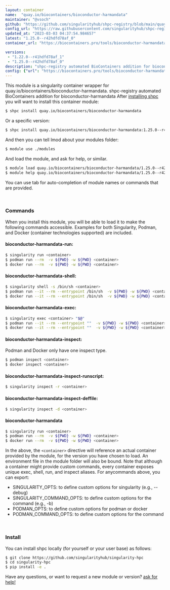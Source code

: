 ```yaml
---
layout: container
name:  "quay.io/biocontainers/bioconductor-harmandata"
maintainer: "@vsoch"
github: "https://github.com/singularityhub/shpc-registry/blob/main/quay.io/biocontainers/bioconductor-harmandata/container.yaml"
config_url: "https://raw.githubusercontent.com/singularityhub/shpc-registry/main/quay.io/biocontainers/bioconductor-harmandata/container.yaml"
updated_at: "2023-03-03 04:37:54.984657"
latest: "1.25.0--r42hdfd78af_0"
container_url: "https://biocontainers.pro/tools/bioconductor-harmandata"

versions:
 - "1.22.0--r41hdfd78af_1"
 - "1.25.0--r42hdfd78af_0"
description: "shpc-registry automated BioContainers addition for bioconductor-harmandata"
config: {"url": "https://biocontainers.pro/tools/bioconductor-harmandata", "maintainer": "@vsoch", "description": "shpc-registry automated BioContainers addition for bioconductor-harmandata", "latest": {"1.25.0--r42hdfd78af_0": "sha256:86bcaade80d990da594722010eebe776d9d12afdb67d6cba3eca634215350888"}, "tags": {"1.22.0--r41hdfd78af_1": "sha256:52f95ebe3ef2eb3e6f88476b35c4a2816c83b28c227a37ba0f1fcc1b7fc6546e", "1.25.0--r42hdfd78af_0": "sha256:86bcaade80d990da594722010eebe776d9d12afdb67d6cba3eca634215350888"}, "docker": "quay.io/biocontainers/bioconductor-harmandata"}
---
```


This module is a singularity container wrapper for quay.io/biocontainers/bioconductor-harmandata.
shpc-registry automated BioContainers addition for bioconductor-harmandata
After [installing shpc](#install) you will want to install this container module:


```bash
$ shpc install quay.io/biocontainers/bioconductor-harmandata
```

Or a specific version:

```bash
$ shpc install quay.io/biocontainers/bioconductor-harmandata:1.25.0--r42hdfd78af_0
```

And then you can tell lmod about your modules folder:

```bash
$ module use ./modules
```

And load the module, and ask for help, or similar.

```bash
$ module load quay.io/biocontainers/bioconductor-harmandata/1.25.0--r42hdfd78af_0
$ module help quay.io/biocontainers/bioconductor-harmandata/1.25.0--r42hdfd78af_0
```

You can use tab for auto-completion of module names or commands that are provided.

<br>

### Commands

When you install this module, you will be able to load it to make the following commands accessible.
Examples for both Singularity, Podman, and Docker (container technologies supported) are included.

#### bioconductor-harmandata-run:

```bash
$ singularity run <container>
$ podman run --rm  -v ${PWD} -w ${PWD} <container>
$ docker run --rm  -v ${PWD} -w ${PWD} <container>
```

#### bioconductor-harmandata-shell:

```bash
$ singularity shell -s /bin/sh <container>
$ podman run --it --rm --entrypoint /bin/sh  -v ${PWD} -w ${PWD} <container>
$ docker run --it --rm --entrypoint /bin/sh  -v ${PWD} -w ${PWD} <container>
```

#### bioconductor-harmandata-exec:

```bash
$ singularity exec <container> "$@"
$ podman run --it --rm --entrypoint ""  -v ${PWD} -w ${PWD} <container> "$@"
$ docker run --it --rm --entrypoint ""  -v ${PWD} -w ${PWD} <container> "$@"
```

#### bioconductor-harmandata-inspect:

Podman and Docker only have one inspect type.

```bash
$ podman inspect <container>
$ docker inspect <container>
```

#### bioconductor-harmandata-inspect-runscript:

```bash
$ singularity inspect -r <container>
```

#### bioconductor-harmandata-inspect-deffile:

```bash
$ singularity inspect -d <container>
```



#### bioconductor-harmandata

```bash
$ singularity run <container>
$ podman run --rm  -v ${PWD} -w ${PWD} <container>
$ docker run --rm  -v ${PWD} -w ${PWD} <container>
```


In the above, the `<container>` directive will reference an actual container provided
by the module, for the version you have chosen to load. An environment file in the
module folder will also be bound. Note that although a container
might provide custom commands, every container exposes unique exec, shell, run, and
inspect aliases. For anycommands above, you can export:

 - SINGULARITY_OPTS: to define custom options for singularity (e.g., --debug)
 - SINGULARITY_COMMAND_OPTS: to define custom options for the command (e.g., -b)
 - PODMAN_OPTS: to define custom options for podman or docker
 - PODMAN_COMMAND_OPTS: to define custom options for the command

<br>

### Install

You can install shpc locally (for yourself or your user base) as follows:

```bash
$ git clone https://github.com/singularityhub/singularity-hpc
$ cd singularity-hpc
$ pip install -e .
```

Have any questions, or want to request a new module or version? [ask for help!](https://github.com/singularityhub/singularity-hpc/issues)